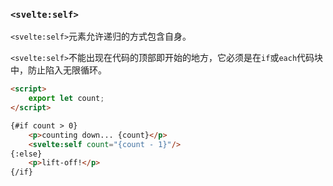 ### `<svelte:self>`

`<svelte:self>`元素允许递归的方式包含自身。

`<svelte:self>`不能出现在代码的顶部即开始的地方，它必须是在`if`或`each`代码块中，防止陷入无限循环。


```html
<script>
	export let count;
</script>

{#if count > 0}
	<p>counting down... {count}</p>
	<svelte:self count="{count - 1}"/>
{:else}
	<p>lift-off!</p>
{/if}
```